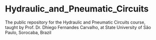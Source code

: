 # Hydraulic_and_Pneumatic_Circuits
The public repository for the Hydraulic and Pneumatic Circuits course, taught by Prof. Dr. Dhiego Fernandes Carvalho, at State University of São Paulo, Sorocaba, Brazil
